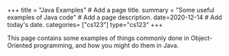 +++
title = "Java Examples"  # Add a page title.
summary = "Some useful examples of Java code"  # Add a page description.
date=2020-12-14  # Add today's date.
categories= ["cs123"]
type="cs123"
+++

This page contains some examples of things commonly done in Object-Oriented
programming, and how you might do them in Java.
